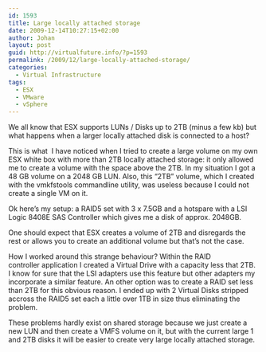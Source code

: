 ```yaml
---
id: 1593
title: Large locally attached storage
date: 2009-12-14T10:27:15+02:00
author: Johan
layout: post
guid: http://virtualfuture.info/?p=1593
permalink: /2009/12/large-locally-attached-storage/
categories:
  - Virtual Infrastructure
tags:
  - ESX
  - VMware
  - vSphere
---
```

We all know that ESX supports LUNs / Disks up to 2TB (minus a few kb) but what happens when a larger locally attached disk is connected to a host?

This is what  I have noticed when I tried to create a large volume on my own ESX white box with more than 2TB locally attached storage: it only allowed me to create a volume with the space above the 2TB. In my situation I got a 48 GB volume on a 2048 GB LUN. Also, this &#8220;2TB&#8221; volume, which I created with the vmkfstools commandline utility, was useless because I could not create a single VM on it.<!--more-->

Ok here&#8217;s my setup: a RAID5 set with 3 x 7.5GB and a hotspare with a LSI Logic 8408E SAS Controller which gives me a disk of approx. 2048GB. 

One should expect that ESX creates a volume of 2TB and disregards the rest or allows you to create an additional volume but that&#8217;s not the case.

How I worked around this strange behaviour? Within the RAID controller application I created a Virtual Drive with a capacity less that 2TB. I know for sure that the LSI adapters use this feature but other adapters my incorporate a similar feature. An other option was to create a RAID set less than 2TB for this obvious reason. I ended up with 2 Virtual Disks stripped accross the RAID5 set each a little over 1TB in size thus eliminating the problem.

These problems hardly exist on shared storage because we just create a new LUN and then create a VMFS volume on it, but with the current large 1 and 2TB disks it will be easier to create very large locally attached storage.